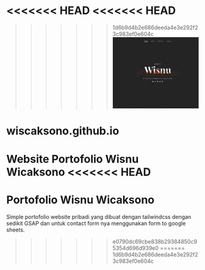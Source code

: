 <<<<<<< HEAD
<<<<<<< HEAD
=======
>>>>>>> 1d6b9d4b2e686deeda4e3e292f23c983ef0e604c
<a href="wiscaksono.netlify.app" target="_blank"><img src="images/preview.jpg" width="400"></a>

# wiscaksono.github.io

Website Portofolio Wisnu Wicaksono
<<<<<<< HEAD
=======
# Portofolio Wisnu Wicaksono
Simple portofolio website pribadi yang dibuat dengan tailwindcss dengan sedikit GSAP dan untuk contact form nya menggunakan form to google sheets.
>>>>>>> e0790dc69cbe838b29384850c95354d696d939e0
=======
>>>>>>> 1d6b9d4b2e686deeda4e3e292f23c983ef0e604c
